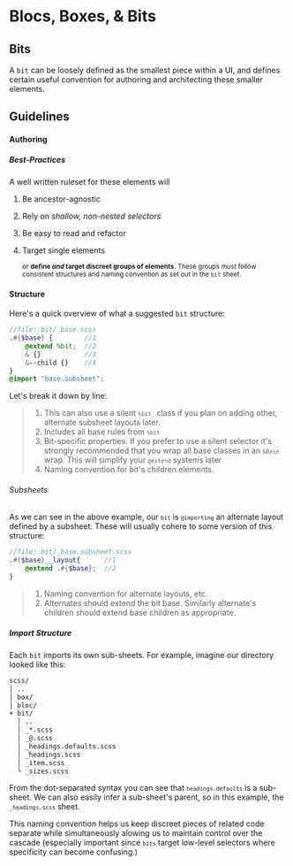 Blocs, Boxes, & Bits
===

## Bits

A `bit` can be loosely defined as the smallest piece within a UI, and defines certain useful convention for authoring and architecting these smaller elements.

## Guidelines

#### Authoring

##### Best-Practices

A well written ruleset for these elements will

1. Be ancestor-agnostic
2. Rely on _shallow, non-nested selectors_
4. Be easy to read and refactor
5. Target single elements
  
   <small>or **define *_and_* target discreet groups of elements**. These groups *must* follow consistent structures and naming convention as set out in the `bit` sheet.</small>

#### Structure

Here's a quick overview of what a suggested `bit` structure:

```scss
//file::bit/_base.scss
.#{$base} {        //1
	@extend %bit;  //2
	& {}           //3
	&--child {}    //4
}
@import "base.subsheet";
```

Let's break it down by line:

> 1. This can also use a silent <small>`%bit_`</small> class if you plan on adding other, alternate subsheet layouts later.
> 2. Includes all base rules from <small>`%bit`</small>
> 3. Bit-specific properties. If you prefer to use a silent selector it's strongly recommended that you wrap all base classes in an <small>`&Base`</small> wrap. This will simplify your <small>`@extend`</small> systems later
> 4. Naming convention for bit's children elements.

###### Subsheets

As we can see in the above example, our <small>`bit`</small> is <small>`@importing`</small> an alternate layout defined by a subsheet. These will usually cohere to some version of this structure:

```scss
//file::bit/_base.subsheet.scss
.#{$base}__layout{      //1
	@extend .#{$base};  //2
}
```

> 1. Naming convention for alternate layouts, etc.
> 2. Alternates should extend the bit base. Similarly alternate's children should extend base children as appropriate.

##### Import Structure

Each `bit` imports its own sub-sheets. For example, imagine our directory looked like this:

```html
scss/
│ ..
│ box/
│ bloc/
+ bit/
  │ ..
  │ _*.scss
  │ _@.scss
  │ _headings.defaults.scss
  │ _headings.scss
  │ _item.scss
  └ _sizes.scss
```

From the dot-separated syntax you can see that <small>`headings.defaults`</small> is a sub-sheet. We can also easily infer a sub-sheet's parent, so in this example, the <small>`_headings.scss`</small> sheet.

This naming convention helps us keep discreet pieces of related code separate while simultaneously alowing us to maintain control over the cascade (especially important since <small>`bits`</small> target low-level selectors where specificity can become confusing.)